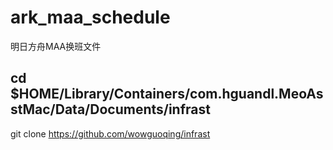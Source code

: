 # ark_maa_schedule
明日方舟MAA换班文件

cd $HOME/Library/Containers/com.hguandl.MeoAsstMac/Data/Documents/infrast
---
git clone https://github.com/wowguoqing/infrast
